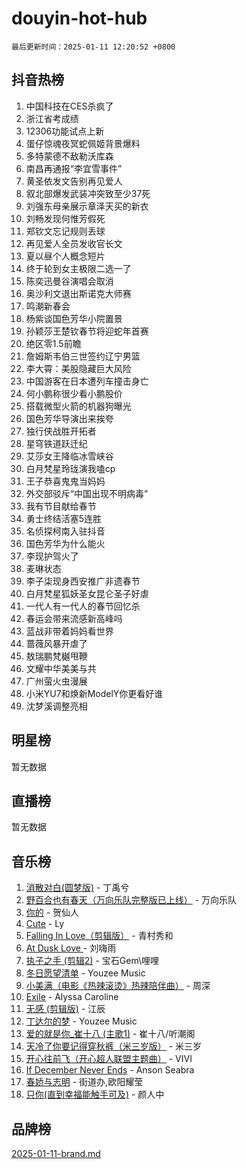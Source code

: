 # douyin-hot-hub

`最后更新时间：2025-01-11 12:20:52 +0800`

## 抖音热榜

1. 中国科技在CES杀疯了
1. 浙江省考成绩
1. 12306功能试点上新
1. 蛋仔惊魂夜冥蛇佩姬背景爆料
1. 多特蒙德不敌勒沃库森
1. 南昌再通报“李宜雪事件”
1. 黄圣依发文告别再见爱人
1. 叙北部爆发武装冲突致至少37死
1. 刘强东母亲展示章泽天买的新衣
1. 刘畅发现何惟芳假死
1. 郑钦文忘记规则丢球
1. 再见爱人全员发收官长文
1. 夏以昼个人概念短片
1. 终于轮到女主极限二选一了
1. 陈奕迅曼谷演唱会取消
1. 奥沙利文退出斯诺克大师赛
1. 鸣潮新春会
1. 杨紫谈国色芳华小院置景
1. 孙颖莎王楚钦春节将迎蛇年首赛
1. 绝区零1.5前瞻
1. 詹姆斯韦伯三世签约辽宁男篮
1. 李大霄：美股隐藏巨大风险
1. 中国游客在日本遭列车撞击身亡
1. 何小鹏称很少看小鹏股价
1. 搭载微型火箭的机器狗曝光
1. 国色芳华导演出来挨夸
1. 独行侠战胜开拓者
1. 星穹铁道跃迁纪
1. 艾莎女王降临冰雪峡谷
1. 白月梵星玲珑演我嗑cp
1. 王子恭喜鬼鬼当妈妈
1. 外交部驳斥“中国出现不明病毒”
1. 我有节目献给春节
1. 勇士终结活塞5连胜
1. 名侦探柯南入驻抖音
1. 国色芳华为什么能火
1. 李现护驾火了
1. 麦琳状态
1. 李子柒现身西安推广非遗春节
1. 白月梵星狐妖圣女昆仑圣子好虐
1. 一代人有一代人的春节回忆杀
1. 春运会带来流感新高峰吗
1. 蓝战非带着妈妈看世界
1. 蔷薇风暴开虐了
1. 敖瑞鹏梵樾甩鞭
1. 文耀中华美美与共
1. 广州萤火虫漫展
1. 小米YU7和焕新ModelY你更看好谁
1. 沈梦溪调整亮相

## 明星榜

暂无数据

## 直播榜

暂无数据

## 音乐榜

1. [消散对白(圆梦版)](https://sf5-hl-cdn-tos.douyinstatic.com/obj/tos-cn-ve-2774/og4jB5I5IizzoZVAAAzWgBMAsMDWoArfwBOiFs) - 丁禹兮
1. [野百合也有春天（万向乐队完整版已上线）](https://sf5-hl-cdn-tos.douyinstatic.com/obj/tos-cn-ve-2774/oMnUxhRAMiAGBqDtIPBQ7ACYQZFlJCftcgeDJE) - 万向乐队
1. [你的](https://sf5-hl-cdn-tos.douyinstatic.com/obj/tos-cn-ve-2774/oYuIeKf42jB7sEV6B2upMdpYAgfrQWj0FeRegh) - 贺仙人
1. [Cute](https://sf5-hl-cdn-tos.douyinstatic.com/obj/tos-cn-ve-2774/o4IbIzHWKAAB4wsS5qMBRiiAlEBGTpQRNfFvuo) - Ly
1. [Falling In Love（剪辑版）](https://sf5-hl-cdn-tos.douyinstatic.com/obj/tos-cn-ve-2774/o8ajpA8zzgBPahbBIO8AcKGBLJezFCRd1wfP9f) - 青村秀和
1. [ At Dusk  Love ](https://sf5-hl-cdn-tos.douyinstatic.com/obj/tos-cn-ve-2774/o8CrpCf5CaYgI4ZrtQgMQAFEfuGqNnRSDQAPBc) - 刘嗨雨
1. [执子之手 (剪辑2)](https://sf5-hl-cdn-tos.douyinstatic.com/obj/tos-cn-ve-2774/oUoZLQjCc31XzqsBnBQUNgeKtYPBcgbFDwtfcu) - 宝石Gem\哩哩
1. [冬日愿望清单](https://sf5-hl-cdn-tos.douyinstatic.com/obj/tos-cn-ve-2774/oIIgUOeamCFCVAzxN6MFRLIBlLGpUqQxeeHrLE) - Youzee Music
1. [小美满（电影《热辣滚烫》热辣陪伴曲）](https://sf5-hl-cdn-tos.douyinstatic.com/obj/tos-cn-ve-2774/o0GAn2lSgfZIDUgtevCGDQYnFg4CwnrBaxbTZL) - 周深
1. [Exile](https://sf5-hl-cdn-tos.douyinstatic.com/obj/tos-cn-ve-2774/oYj4gAQTknKE3WW0Je8KGmQ7z1cA4FefwtbufD) - Alyssa Caroline
1. [无感 (剪辑版)](https://sf6-cdn-tos.douyinstatic.com/obj/tos-cn-ve-2774/o0eIsUzJBDlQaQFC5OFlgbMEZC1TFYBftOBn6p) - 江辰
1. [丁达尔的梦](https://sf5-hl-cdn-tos.douyinstatic.com/obj/tos-cn-ve-2774/oMU3WirUZBVQkAC9ccG5P2IQirziZM2RTInUY) - Youzee Music
1. [爱的就是你_崔十八 (主歌1)](https://sf5-hl-cdn-tos.douyinstatic.com/obj/tos-cn-ve-2774/oI5BO5DhFZ6UTcNCnZaOCBLtZ7WIMQGfgnXf5E) - 崔十八/听潮阁
1. [天冷了你要记得穿秋裤（米三岁版）](https://sf5-hl-cdn-tos.douyinstatic.com/obj/tos-cn-ve-2774/oQlIwVIDWiZ6BQilAorS7MA0AgCkQDvcZAdm1) - 米三岁
1. [开心往前飞（开心超人联盟主题曲）](https://sf5-hl-cdn-tos.douyinstatic.com/obj/tos-cn-ve-2774/9d8fb7c82cf1421fb93a9fe925275e0a) - VIVI
1. [If December Never Ends](https://sf5-hl-cdn-tos.douyinstatic.com/obj/tos-cn-ve-2774/oY1IQMoTgCFIBg8RZifyqlBBt1UFgitTYmxeOS) - Anson Seabra
1. [春娇与志明](https://sf5-hl-cdn-tos.douyinstatic.com/obj/tos-cn-ve-2774/e530d8fceb7044b39707d7f9ff54add1) - 街道办,欧阳耀莹
1. [只你(直到幸福能触手可及)](https://sf5-hl-cdn-tos.douyinstatic.com/obj/tos-cn-ve-2774/o0lBkRDzFTeaVSUz3ZZSCBVtZ5DIMQGfgmEAuE) - 颜人中

## 品牌榜

[2025-01-11-brand.md](2025-01-11-brand.md)
